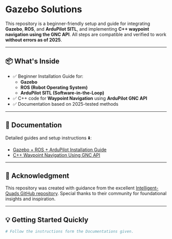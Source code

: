 # Gazebo Solutions

This repository is a beginner-friendly setup and guide for integrating **Gazebo**, **ROS**, and **ArduPilot SITL**, and implementing **C++ waypoint navigation using the GNC API**. All steps are compatible and verified to work **without errors as of 2025**.

---

## 📦 What's Inside

- ✅ Beginner Installation Guide for:
  - **Gazebo**
  - **ROS (Robot Operating System)**
  - **ArduPilot SITL (Software-in-the-Loop)**
- ✅ C++ code for **Waypoint Navigation** using **ArduPilot GNC API**
- ✅ Documentation based on 2025-tested methods

---

## 📁 Documentation

Detailed guides and setup instructions ⬇️:

- [Gazebo + ROS + ArduPilot Installation Guide](docs/Gazebo_with_Ros_and_ArduPilot_SITL_Guide.md)
- [C++ Waypoint Navigation Using GNC API](docs/GNC.md)

---

## 🙏 Acknowledgment

This repository was created with guidance from the excellent [Intelligent-Quads GitHub repository](https://github.com/Intelligent-Quads/iq_tutorials/tree/master). Special thanks to their community for foundational insights and inspiration.

---

## 💡 Getting Started Quickly

```bash
# Follow the instructions form the Documentations given.


